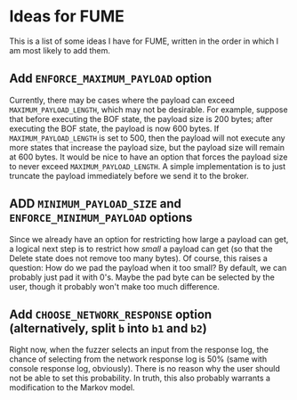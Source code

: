 # Ideas for FUME

This is a list of some ideas I have for FUME, written in the order in which I am most likely to add them.

## Add `ENFORCE_MAXIMUM_PAYLOAD` option

Currently, there may be cases where the payload can exceed `MAXIMUM_PAYLOAD_LENGTH`, which may not be desirable. For example, suppose that before executing the BOF state, the payload size is 200 bytes; after executing the BOF state, the payload is now 600 bytes. If `MAXIMUM_PAYLOAD_LENGTH` is set to 500, then the payload will not execute any more states that increase the payload size, but the payload size will remain at 600 bytes. It would be nice to have an option that forces the payload size to never exceed `MAXIMUM_PAYLOAD_LENGTH`. A simple implementation is to just truncate the payload immediately before we send it to the broker.

## ADD `MINIMUM_PAYLOAD_SIZE` and `ENFORCE_MINIMUM_PAYLOAD` options

Since we already have an option for restricting how large a payload can get, a logical next step is to restrict how _small_ a payload can get (so that the Delete state does not remove too many bytes). Of course, this raises a question: How do we pad the payload when it too small? By default, we can probably just pad it with 0's. Maybe the pad byte can be selected by the user, though it probably won't make too much difference.

## Add `CHOOSE_NETWORK_RESPONSE` option (alternatively, split `b` into `b1` and `b2`)

Right now, when the fuzzer selects an input from the response log, the chance of selecting from the network response log is 50% (same with console response log, obviously). There is no reason why the user should not be able to set this probability. In truth, this also probably warrants a modification to the Markov model.
